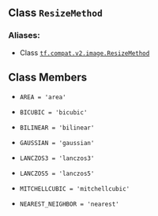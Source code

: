 

## Class  `ResizeMethod` 


### Aliases:

- Class [ `tf.compat.v2.image.ResizeMethod` ](/api_docs/python/tf/image/ResizeMethod)



## Class Members

-  `AREA = 'area'`  []()

-  `BICUBIC = 'bicubic'`  []()

-  `BILINEAR = 'bilinear'`  []()

-  `GAUSSIAN = 'gaussian'`  []()

-  `LANCZOS3 = 'lanczos3'`  []()

-  `LANCZOS5 = 'lanczos5'`  []()

-  `MITCHELLCUBIC = 'mitchellcubic'`  []()

-  `NEAREST_NEIGHBOR = 'nearest'`  []()

